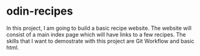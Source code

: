 # odin-recipes
In this project, I am going to build a basic recipe website.
The website will consist of a main index page which will have links to a few recipes.
The skills that I want to demostrate with this project are Git Workflow and basic html.